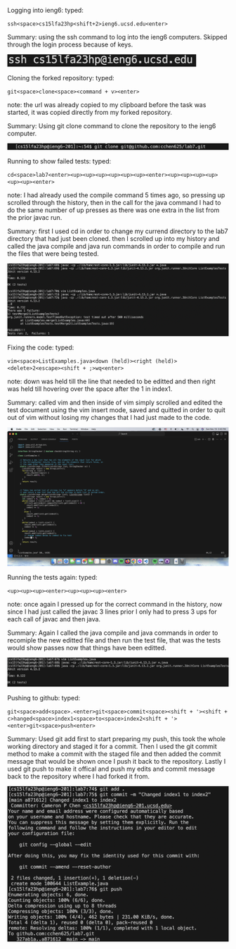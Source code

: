 Logging into ieng6:
typed:

~~~
ssh<space>cs15lfa23hp<shift+2>ieng6.ucsd.edu<enter>
~~~

Summary: using the ssh command to log into the ieng6 computers. Skipped through the login process because of keys.

![Image](ssh.png)

Cloning the forked repository:
typed:

~~~
git<space>clone<space><command + v><enter>
~~~

note: the url was already copied to my clipboard before the task was started, it was copied directly from my forked repository.

Summary: Using git clone command to clone the repository to the ieng6 computer. 

![Image](gitclone.png)

Running to show failed tests:
typed:

~~~
cd<space>lab7<enter><up><up><up><up><up><up><enter><up><up><up><up><up><up><enter>
~~~

note: I had already used the compile command 5 times ago, so pressing up scrolled through the history, then in the call for the java command I had to do the same number
of up presses as there was one extra in the list from the prior javac run.

Summary: first I used cd in order to change my currend directory to the lab7 directory that had just been cloned. then I scrolled up into my history and called the java compile and java
run commands in order to compile and run the files that were being tested. 

![Image](failure.png)

Fixing the code:
typed:

~~~
vim<space>ListExamples.java<down (held)><right (held)><delete>2<escape><shift + ;>wq<enter>
~~~

note: down was held till the line that needed to be editted and then right was held till hovering over the space after the 1 in index1.

Summary: called vim and then inside of vim simply scrolled and edited the test document using the vim insert mode, saved and quitted in order to quit out of vim without losing my changes
that I had just made to the code.

![Image](vimage.png)

Running the tests again:
typed:

~~~
<up><up><up><enter><up><up><up><enter>

~~~

note: once again I pressed up for the correct command in the history, now since I had just called the javac 3 lines prior I only had to press 3 ups for each call of javac and then java.

Summary: Again I called the java compile and java commands in order to recomiple the new editted file and then run the test file, that was the tests would show passes now that
things have been editted.

![Image](success.png)

Pushing to github:
typed:

~~~
git<space>add<space>.<enter>git<space>commit<space><shift + '><shift + c>hanged<space>index1<space>to<space>index2<shift + '><enter>git<space>push<enter>

~~~

Summary: Used git add first to start preparing my push, this took the whole working directory and staged it for a commit. Then I used the git commit method to make a commit with the
staged file and then added the commit message that would be shown once I push it back to the repository. Lastly I used git push to make it offical and push my edits and commit message
back to the repository where I had forked it from. 

![Image](gitpush.png)
